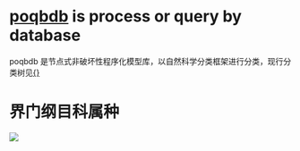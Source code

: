# [poqbdb](poqbdb) is process or query by database

poqbdb 是节点式非破坏性程序化模型库，以自然科学分类框架进行分类，现行分类树见[{}](https://github.com/FofightFong/Learnrut)

# 界门纲目科属种

![](mDrivEngine/kpcofgs.png)


